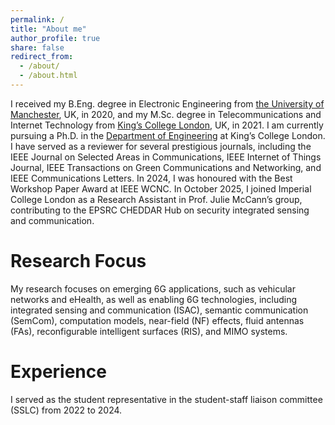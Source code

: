 ```yaml
---
permalink: /
title: "About me"
author_profile: true
share: false
redirect_from: 
  - /about/
  - /about.html
---
```


I received my B.Eng. degree in Electronic Engineering from [the University of Manchester](https://www.manchester.ac.uk/), UK, in 2020, and my M.Sc. degree in Telecommunications and Internet Technology from [King’s College London](https://www.kcl.ac.uk/), UK, in 2021. I am currently pursuing a Ph.D. in the [Department of Engineering](https://www.kcl.ac.uk/engineering) at King’s College London. I have served as a reviewer for several prestigious journals, including the IEEE Journal on Selected Areas in Communications, IEEE Internet of Things Journal, IEEE Transactions on Green Communications and Networking, and IEEE Communications Letters. In 2024, I was honoured with the Best Workshop Paper Award at IEEE WCNC. In October 2025, I joined Imperial College London as a Research Assistant in Prof. Julie McCann’s group, contributing to the EPSRC CHEDDAR Hub on security integrated sensing and communication.



Research Focus
======
My research focuses on emerging 6G applications, such as vehicular networks and eHealth, as well as enabling 6G technologies, including integrated sensing and communication (ISAC), semantic communication (SemCom), computation models, near-field (NF) effects, fluid antennas (FAs), reconfigurable intelligent surfaces (RIS), and MIMO systems.



Experience
======
I served as the student representative in the student-staff liaison committee (SSLC) from 2022 to 2024.
